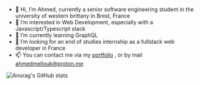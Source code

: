 - 👋 Hi, I’m Ahmed, currently a senior software engineering student in the university of western brittany in Brest, France
- 👀 I’m interested in Web Development, especially with a Javascript/Typescript stack
- 🌱 I’m currently learning GraphQL
- 💞️ I’m looking for an end of studies internship as a fullstack web developer in France
- 📫 You can contact me via my <a href="https://www.amedd.me/" target="_blank" >portfolio</a> , or by mail ahmedmellouk@proton.me


![Anurag's GitHub stats](https://github-readme-stats.vercel.app/api?username=anuraghazra&show_icons=true&theme=radical)

<!---
amedmell/amedmell is a ✨ special ✨ repository because its `README.md` (this file) appears on your GitHub profile.
You can click the Preview link to take a look at your changes.
--->
